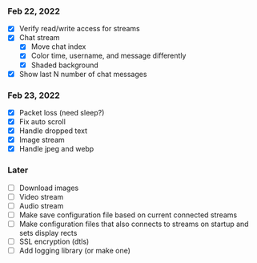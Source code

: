 ### Feb 22, 2022
- [x] Verify read/write access for streams
- [x] Chat stream
    - [x] Move chat index
    - [x] Color time, username, and message differently
    - [x] Shaded background
- [x] Show last N number of chat messages

### Feb 23, 2022
- [x] Packet loss (need sleep?)
- [x] Fix auto scroll
- [x] Handle dropped text
- [x] Image stream
- [x] Handle jpeg and webp

### Later
- [ ] Download images
- [ ] Video stream
- [ ] Audio stream
- [ ] Make save configuration file based on current connected streams
- [ ] Make configuration files that also connects to streams on startup and sets display rects
- [ ] SSL encryption (dtls)
- [ ] Add logging library (or make one)